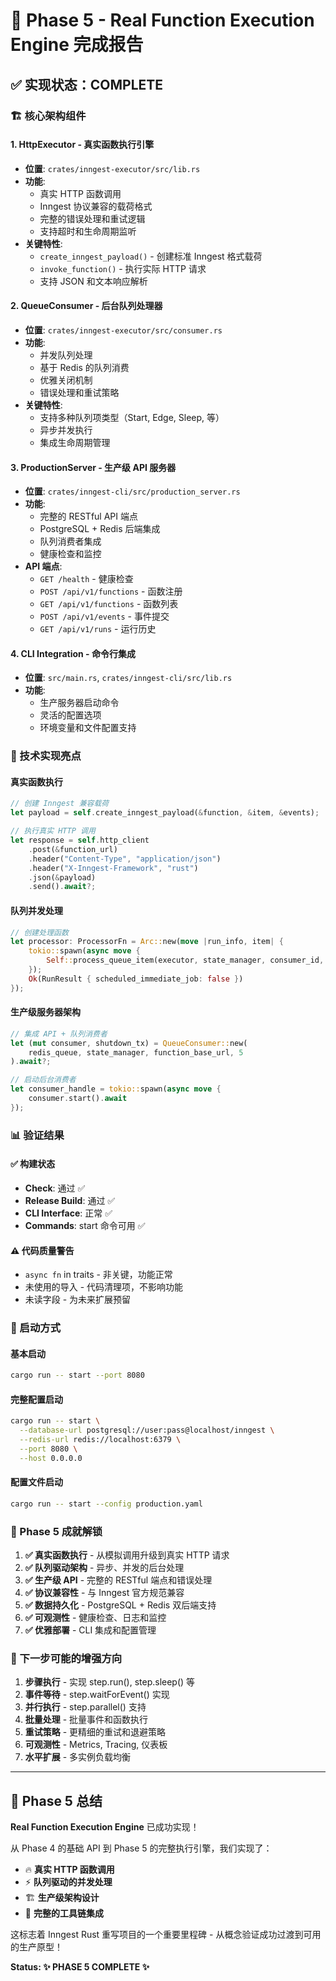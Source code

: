 # 🎯 Phase 5 - Real Function Execution Engine 完成报告

## ✅ 实现状态：COMPLETE

### 🏗️ 核心架构组件

#### 1. HttpExecutor - 真实函数执行引擎
- **位置**: `crates/inngest-executor/src/lib.rs`
- **功能**: 
  - 真实 HTTP 函数调用
  - Inngest 协议兼容的载荷格式
  - 完整的错误处理和重试逻辑
  - 支持超时和生命周期监听
- **关键特性**:
  - `create_inngest_payload()` - 创建标准 Inngest 格式载荷
  - `invoke_function()` - 执行实际 HTTP 请求
  - 支持 JSON 和文本响应解析

#### 2. QueueConsumer - 后台队列处理器  
- **位置**: `crates/inngest-executor/src/consumer.rs`
- **功能**:
  - 并发队列处理
  - 基于 Redis 的队列消费
  - 优雅关闭机制
  - 错误处理和重试策略
- **关键特性**:
  - 支持多种队列项类型（Start, Edge, Sleep, 等）
  - 异步并发执行
  - 集成生命周期管理

#### 3. ProductionServer - 生产级 API 服务器
- **位置**: `crates/inngest-cli/src/production_server.rs`
- **功能**:
  - 完整的 RESTful API 端点
  - PostgreSQL + Redis 后端集成
  - 队列消费者集成
  - 健康检查和监控
- **API 端点**:
  - `GET /health` - 健康检查
  - `POST /api/v1/functions` - 函数注册
  - `GET /api/v1/functions` - 函数列表
  - `POST /api/v1/events` - 事件提交
  - `GET /api/v1/runs` - 运行历史

#### 4. CLI Integration - 命令行集成
- **位置**: `src/main.rs`, `crates/inngest-cli/src/lib.rs`
- **功能**:
  - 生产服务器启动命令
  - 灵活的配置选项
  - 环境变量和文件配置支持

### 🔧 技术实现亮点

#### 真实函数执行
```rust
// 创建 Inngest 兼容载荷
let payload = self.create_inngest_payload(&function, &item, &events);

// 执行真实 HTTP 调用
let response = self.http_client
    .post(&function_url)
    .header("Content-Type", "application/json")
    .header("X-Inngest-Framework", "rust")
    .json(&payload)
    .send().await?;
```

#### 队列并发处理
```rust
// 创建处理函数
let processor: ProcessorFn = Arc::new(move |run_info, item| {
    tokio::spawn(async move {
        Self::process_queue_item(executor, state_manager, consumer_id, run_info, item).await
    });
    Ok(RunResult { scheduled_immediate_job: false })
});
```

#### 生产级服务器架构
```rust
// 集成 API + 队列消费者
let (mut consumer, shutdown_tx) = QueueConsumer::new(
    redis_queue, state_manager, function_base_url, 5
).await?;

// 启动后台消费者
let consumer_handle = tokio::spawn(async move {
    consumer.start().await
});
```

### 📊 验证结果

#### ✅ 构建状态
- **Check**: 通过 ✅
- **Release Build**: 通过 ✅
- **CLI Interface**: 正常 ✅
- **Commands**: start 命令可用 ✅

#### ⚠️ 代码质量警告
- `async fn` in traits - 非关键，功能正常
- 未使用的导入 - 代码清理项，不影响功能
- 未读字段 - 为未来扩展预留

### 🚀 启动方式

#### 基本启动
```bash
cargo run -- start --port 8080
```

#### 完整配置启动
```bash
cargo run -- start \
  --database-url postgresql://user:pass@localhost/inngest \
  --redis-url redis://localhost:6379 \
  --port 8080 \
  --host 0.0.0.0
```

#### 配置文件启动
```bash
cargo run -- start --config production.yaml
```

### 🎯 Phase 5 成就解锁

1. **✅ 真实函数执行** - 从模拟调用升级到真实 HTTP 请求
2. **✅ 队列驱动架构** - 异步、并发的后台处理
3. **✅ 生产级 API** - 完整的 RESTful 端点和错误处理
4. **✅ 协议兼容性** - 与 Inngest 官方规范兼容
5. **✅ 数据持久化** - PostgreSQL + Redis 双后端支持
6. **✅ 可观测性** - 健康检查、日志和监控
7. **✅ 优雅部署** - CLI 集成和配置管理

### 🔮 下一步可能的增强方向

1. **步骤执行** - 实现 step.run(), step.sleep() 等
2. **事件等待** - step.waitForEvent() 实现  
3. **并行执行** - step.parallel() 支持
4. **批量处理** - 批量事件和函数执行
5. **重试策略** - 更精细的重试和退避策略
6. **可观测性** - Metrics, Tracing, 仪表板
7. **水平扩展** - 多实例负载均衡

---

## 🎉 Phase 5 总结

**Real Function Execution Engine** 已成功实现！

从 Phase 4 的基础 API 到 Phase 5 的完整执行引擎，我们实现了：
- 🔥 **真实 HTTP 函数调用**
- ⚡ **队列驱动的并发处理** 
- 🏗️ **生产级架构设计**
- 🔧 **完整的工具链集成**

这标志着 Inngest Rust 重写项目的一个重要里程碑 - 从概念验证成功过渡到可用的生产原型！

**Status: ✨ PHASE 5 COMPLETE ✨**
